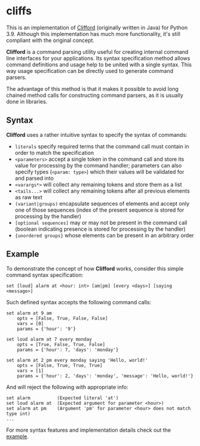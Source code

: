 # cliffs
This is an implementation of [Clifford](https://github.com/michalwa/Clifford)
(originally written in Java) for Python 3.9.
Although this implementation has much more functionality,
it's still compliant with the original concept.

**Clifford** is a command parsing utility useful for creating internal
command line interfaces for your applications. Its syntax specification method
allows command definitions and usage help to be united with a single syntax.
This way usage specification can be directly used to generate command parsers.

The advantage of this method is that it makes it possible to avoid long chained
method calls for constructing command parsers, as it is usually done in libraries.

## Syntax
**Clifford** uses a rather intuitive syntax to specify the syntax of commands:
- `literals` specify required terms that the command call must contain
  in order to match the specification
- `<parameters>` accept a single token in the command call and store its value
  for processing by the command handler; parameters can also specify types
  (`<param: type>`) which their values will be validated for and parsed into
- `<varargs*>` will collect any remaining tokens and store them as a list
- `<tails...>` will collect any remaining tokens after all previous elements
  as raw text
- `(variant|groups)` encapsulate sequences of elements and accept only one of
  those sequences (index of the present sequence is stored for processing by the handler)
- `[optional sequences]` may or may not be present in the command call
  (boolean indicating presence is stored for processing by the handler)
- `{unordered groups}` whose elements can be present in an arbitrary order

## Example
To demonstrate the concept of how **Clifford** works, consider this simple command syntax
specification:

    set [loud] alarm at <hour: int> [am|pm] [every <days>] [saying <message>]

Such defined syntax accepts the following command calls:

    set alarm at 9 am
        opts = [False, True, False, False]
        vars = [0]
        params = {'hour': '9'}

    set loud alarm at 7 every monday
        opts = [True, False, True, False]
        params = {'hour': 7, 'days': 'monday'}

    set alarm at 2 pm every monday saying 'Hello, world!'
        opts = [False, True, True, True]
        vars = [1]
        params = {'hour': 2, 'days': 'monday', 'message': 'Hello, world!'}

And will reject the following with appropriate info:

    set alarm          (Expected literal 'at')
    set loud alarm at  (Expected argument for parameter <hour>)
    set alarm at pm    (Argument 'pm' for parameter <hour> does not match type int)
    ...

For more syntax features and implementation details check out the [example](example.py).
